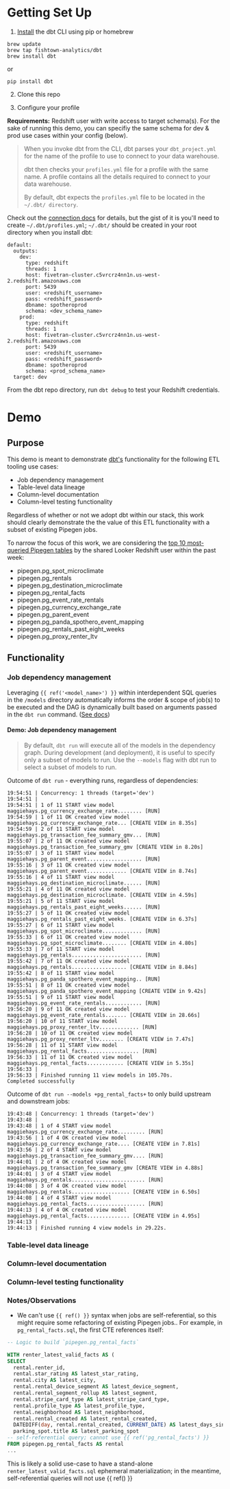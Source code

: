 # Getting Set Up

1. [Install](https://docs.getdbt.com/docs/macos) the dbt CLI using pip or homebrew

```
brew update
brew tap fishtown-analytics/dbt
brew install dbt
```
or 
```
pip install dbt
```

2. Clone this repo

3. Configure your profile

**Requirements:** Redshift user with write access to target schema(s). For the sake of running this demo, you can specifiy the same schema for dev & prod use cases within your config (below).

> When you invoke dbt from the CLI, dbt parses your `dbt_project.yml` for the name of the profile to use to connect to your data warehouse.
>
> dbt then checks your `profiles.yml` file for a profile with the same name. A profile contains all the details required to connect to your data warehouse.
>
>By default, dbt expects the `profiles.yml` file to be located in the `~/.dbt/ directory`.

Check out the [connection docs](https://docs.getdbt.com/docs/configure-your-profile#section-what-goes-in-my-profiles-yml-file) for details, but the gist of it is you'll need to create `~/.dbt/profiles.yml`; `~/.dbt/` should be created in your root directory when you install dbt:

```
default:
  outputs:
    dev:
      type: redshift
      threads: 1
      host: fivetran-cluster.c5vrcrz4nn1n.us-west-2.redshift.amazonaws.com 
      port: 5439
      user: <redshift_username>
      pass: <redshift_password>
      dbname: spotheroprod
      schema: <dev_schema_name>
    prod:
      type: redshift
      threads: 1
      host: fivetran-cluster.c5vrcrz4nn1n.us-west-2.redshift.amazonaws.com
      port: 5439
      user: <redshift_username>
      pass: <redshift_password>
      dbname: spotheroprod
      schema: <prod_schema_name>
  target: dev
```

From the dbt repo directory, run `dbt debug` to test your Redshift credentials.

# Demo

## Purpose

This demo is meant to demonstrate [dbt's](https://docs.getdbt.com/docs) functionality for the following ETL tooling use cases:

- Job dependency management
- Table-level data lineage
- Column-level documentation
- Column-level testing functionality

Regardless of whether or not we adopt dbt within our stack, this work should clearly demonstrate the the value of this ETL functionality with a subset of existing Pipegen jobs.

To narrow the focus of this work, we are considering the [top 10 most-queried Pipegen tables](https://spothero.looker.com/explore/redshift_model/redshift_table_scans?qid=OJS3iUBsdwogNMaV8ARCkl&toggle=fil,pik) by the shared Looker Redshift user within the past week:

 - pipegen.pg_spot_microclimate
 - pipegen.pg_rentals
 - pipegen.pg_destination_microclimate
 - pipegen.pg_rental_facts
 - pipegen.pg_event_rate_rentals
 - pipegen.pg_currency_exchange_rate
 - pipegen.pg_parent_event
 - pipegen.pg_panda_spothero_event_mapping
 - pipegen.pg_rentals_past_eight_weeks
 - pipegen.pg_proxy_renter_ltv
 
## Functionality

### Job dependency management

Leveraging `{{ ref('<model_name>') }}` within interdependent SQL queries in the `/models` directory automatically informs the order & scope of job(s) to be executed and the DAG is dynamically built based on arguments passed in the `dbt run` command. ([See docs](https://docs.getdbt.com/docs/model-selection-syntax#section-model-selection-syntax)) 

#### Demo: Job dependency management

> By default, `dbt run` will execute all of the models in the dependency graph. During development (and deployment), it is useful to specify only a subset of models to run. Use the `--models` flag with dbt run to select a subset of models to run. 

Outcome of `dbt run` - everything runs, regardless of dependencies:

```
19:54:51 | Concurrency: 1 threads (target='dev')
19:54:51 | 
19:54:51 | 1 of 11 START view model maggiehays.pg_currency_exchange_rate........ [RUN]
19:54:59 | 1 of 11 OK created view model maggiehays.pg_currency_exchange_rate... [CREATE VIEW in 8.35s]
19:54:59 | 2 of 11 START view model maggiehays.pg_transaction_fee_summary_gmv... [RUN]
19:55:07 | 2 of 11 OK created view model maggiehays.pg_transaction_fee_summary_gmv [CREATE VIEW in 8.20s]
19:55:07 | 3 of 11 START view model maggiehays.pg_parent_event.................. [RUN]
19:55:16 | 3 of 11 OK created view model maggiehays.pg_parent_event............. [CREATE VIEW in 8.74s]
19:55:16 | 4 of 11 START view model maggiehays.pg_destination_microclimate...... [RUN]
19:55:21 | 4 of 11 OK created view model maggiehays.pg_destination_microclimate. [CREATE VIEW in 4.59s]
19:55:21 | 5 of 11 START view model maggiehays.pg_rentals_past_eight_weeks...... [RUN]
19:55:27 | 5 of 11 OK created view model maggiehays.pg_rentals_past_eight_weeks. [CREATE VIEW in 6.37s]
19:55:27 | 6 of 11 START view model maggiehays.pg_spot_microclimate............. [RUN]
19:55:33 | 6 of 11 OK created view model maggiehays.pg_spot_microclimate........ [CREATE VIEW in 4.80s]
19:55:33 | 7 of 11 START view model maggiehays.pg_rentals....................... [RUN]
19:55:42 | 7 of 11 OK created view model maggiehays.pg_rentals.................. [CREATE VIEW in 8.84s]
19:55:42 | 8 of 11 START view model maggiehays.pg_panda_spothero_event_mapping.. [RUN]
19:55:51 | 8 of 11 OK created view model maggiehays.pg_panda_spothero_event_mapping [CREATE VIEW in 9.42s]
19:55:51 | 9 of 11 START view model maggiehays.pg_event_rate_rentals............ [RUN]
19:56:20 | 9 of 11 OK created view model maggiehays.pg_event_rate_rentals....... [CREATE VIEW in 28.66s]
19:56:20 | 10 of 11 START view model maggiehays.pg_proxy_renter_ltv............. [RUN]
19:56:28 | 10 of 11 OK created view model maggiehays.pg_proxy_renter_ltv........ [CREATE VIEW in 7.47s]
19:56:28 | 11 of 11 START view model maggiehays.pg_rental_facts................. [RUN]
19:56:33 | 11 of 11 OK created view model maggiehays.pg_rental_facts............ [CREATE VIEW in 5.35s]
19:56:33 | 
19:56:33 | Finished running 11 view models in 105.70s.
Completed successfully
```

Outcome of `dbt run --models +pg_rental_facts+` to only build upstream and downstream jobs:

```
19:43:48 | Concurrency: 1 threads (target='dev')
19:43:48 | 
19:43:48 | 1 of 4 START view model maggiehays.pg_currency_exchange_rate......... [RUN]
19:43:56 | 1 of 4 OK created view model maggiehays.pg_currency_exchange_rate.... [CREATE VIEW in 7.81s]
19:43:56 | 2 of 4 START view model maggiehays.pg_transaction_fee_summary_gmv.... [RUN]
19:44:01 | 2 of 4 OK created view model maggiehays.pg_transaction_fee_summary_gmv [CREATE VIEW in 4.88s]
19:44:01 | 3 of 4 START view model maggiehays.pg_rentals........................ [RUN]
19:44:08 | 3 of 4 OK created view model maggiehays.pg_rentals................... [CREATE VIEW in 6.50s]
19:44:08 | 4 of 4 START view model maggiehays.pg_rental_facts................... [RUN]
19:44:13 | 4 of 4 OK created view model maggiehays.pg_rental_facts.............. [CREATE VIEW in 4.95s]
19:44:13 | 
19:44:13 | Finished running 4 view models in 29.22s.
```


### Table-level data lineage

### Column-level documentation

### Column-level testing functionality


### Notes/Observations

- We can't use `{{ ref() }}` syntax when jobs are self-referential, so this might require some refactoring of existing Pipegen jobs.. For example, in `pg_rental_facts.sql`, the first CTE references itself:

```sql
-- Logic to build `pipegen.pg_rental_facts` 

WITH renter_latest_valid_facts AS (
SELECT
  rental.renter_id,
  rental.star_rating AS latest_star_rating,
  rental.city AS latest_city,
  rental.rental_device_segment AS latest_device_segment,
  rental.rental_segment_rollup AS latest_segment,
  rental.stripe_card_type AS latest_stripe_card_type,
  rental.profile_type AS latest_profile_type,
  rental.neighborhood AS latest_neighborhood,
  rental.rental_created AS latest_rental_created,
  DATEDIFF(day, rental.rental_created, CURRENT_DATE) AS latest_days_since,
  parking_spot.title AS latest_parking_spot
-- self-referential query; cannot use {{ ref('pg_rental_facts') }}
FROM pipegen.pg_rental_facts AS rental 
...
```

This is likely a solid use-case to have a stand-alone `renter_latest_valid_facts.sql` ephemeral materialization; in the meantime, self-referential queries will not use {{ ref() }}
